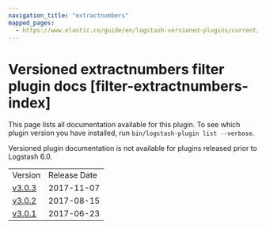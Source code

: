 ```yaml
---
navigation_title: "extractnumbers"
mapped_pages:
  - https://www.elastic.co/guide/en/logstash-versioned-plugins/current/filter-extractnumbers-index.html
---
```


# Versioned extractnumbers filter plugin docs [filter-extractnumbers-index]

This page lists all documentation available for this plugin. To see which plugin version you have installed, run `bin/logstash-plugin list --verbose`.

Versioned plugin documentation is not available for plugins released prior to Logstash 6.0.

| | |
| :- | :- |
| Version | Release Date |
| [v3.0.3](v3-0-3-plugins-filters-extractnumbers.md) | 2017-11-07 |
| [v3.0.2](v3-0-2-plugins-filters-extractnumbers.md) | 2017-08-15 |
| [v3.0.1](v3-0-1-plugins-filters-extractnumbers.md) | 2017-06-23 |
